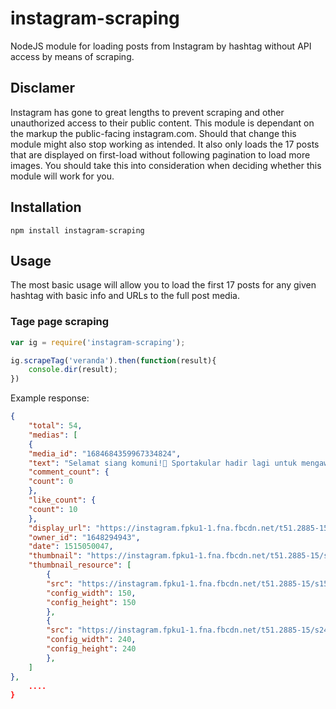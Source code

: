 instagram-scraping
==============
NodeJS module for loading posts from Instagram by hashtag without API access by means of scraping.

	

## Disclamer
Instagram has gone to great lengths to prevent scraping and other unauthorized access to their public content. This module is dependant on the markup the public-facing instagram.com. Should that change this module might also stop working as intended. It also only loads the 17 posts that are displayed on first-load without following pagination to load more images. You should take this into consideration when deciding whether this module will work for you.

## Installation

`npm install instagram-scraping`

## Usage

The most basic usage will allow you to load the first 17 posts for any given hashtag with basic info and URLs to the full post media.

### Tage page scraping

```javascript
var ig = require('instagram-scraping');

ig.scrapeTag('veranda').then(function(result){
    console.dir(result);
})
```

Example response:

```json
{
	"total": 54,
	"medias": [
	{
	"media_id": "1684684359967334824",
	"text": "Selamat siang komuni!🙋 Sportakular hadir lagi untuk mengawali 2018 kita ini dengan penuh semangat dan kebersamaan, berikut jadwal-jadwalnya : sportakular Voly Kamis,4 Januari 2018 18.00 sd selesai Lap.telkom pinggir monumen Sportakular Futsal Jumat , 5 Januari 2018 17.30-20.00 Lap. Meteor Sportakular Badminton Sabtu,6 Januari2018 19.00-21.00 Lap.Pdam (pinggir ITB) Dicatet ya setiap jadwal kegiatannya, biar tidak terlewatkan karena sayang banget untuk dilewatkan. 😉 dan untuk cabang olahraga lain bakalan mimin share lagi so stay tuned dan selalu ingat: 'Berpartisipasi = Auto Kece😎😎' salam olahraga! #himaik #Ikberaniberkarya #salamsatuik #menujuIKsehat #unikom #sportakular",
	"comment_count": {
	"count": 0
	},
	"like_count": {
	"count": 10
	},
	"display_url": "https://instagram.fpku1-1.fna.fbcdn.net/t51.2885-15/e35/25024357_207155156521690_1744670180115480576_n.jpg?se=7",
	"owner_id": "1648294943",
	"date": 1515050047,
	"thumbnail": "https://instagram.fpku1-1.fna.fbcdn.net/t51.2885-15/s640x640/sh0.08/e35/c0.134.1076.1076/25024357_207155156521690_1744670180115480576_n.jpg",
	"thumbnail_resource": [
		{
		"src": "https://instagram.fpku1-1.fna.fbcdn.net/t51.2885-15/s150x150/e35/c0.134.1076.1076/25024357_207155156521690_1744670180115480576_n.jpg",
		"config_width": 150,
		"config_height": 150
		},
		{
		"src": "https://instagram.fpku1-1.fna.fbcdn.net/t51.2885-15/s240x240/e35/c0.134.1076.1076/25024357_207155156521690_1744670180115480576_n.jpg",
		"config_width": 240,
		"config_height": 240
		},
	]
},
    ....
}
```
